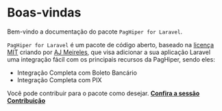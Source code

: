 # Boas-vindas

Bem-vindo a documentação do pacote `PagHiper for Laravel`.

`PagHiper for Laravel` é um pacote de código aberto, baseado na <a href="https://github.com/devajmeireles/paghiper-for-laravel/blob/main/LICENSE.md" target="_blank">licença MIT</a> criando por <a href="https://www.linkedin.com/in/devajmeireles/" target="_blank">AJ Meireles</a>, que visa adicionar a sua aplicação Laravel uma integração fácil com os principais recursos da PagHiper, sendo eles:

- Integração Completa com Boleto Bancário
- Integração Completa com PIX

<div class="alert alert-info">
    Você pode contribuir para o pacote como desejar. <b><a href="/repositório/">Confira a sessão Contribuição</a></b>
</div>
